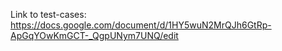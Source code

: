 Link to test-cases:
https://docs.google.com/document/d/1HY5wuN2MrQJh6GtRp-ApGqYOwKmGCT-_QgpUNym7UNQ/edit
